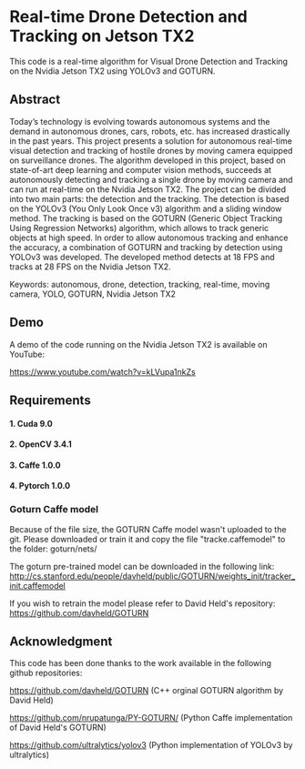 # Real-time Drone Detection and Tracking on Jetson TX2
This code is a real-time algorithm for Visual Drone Detection and Tracking on the Nvidia Jetson TX2 using YOLOv3 and GOTURN. 
## Abstract

Today’s technology is evolving towards autonomous systems and the demand in autonomous drones, cars, robots, etc. has increased drastically in the past years. This project presents a solution for autonomous real-time visual detection and tracking of hostile drones by moving camera equipped on surveillance drones.  The algorithm developed in this project, based on state-of-art deep learning and computer vision methods, succeeds at autonomously detecting and tracking a single drone by moving camera and can run at real-time on the Nvidia Jetson TX2.  The project can be divided into two main parts:  the detection and the tracking.  The detection is based on the YOLOv3 (You Only Look Once v3) algorithm and a sliding window method.  The tracking is based on the GOTURN (Generic Object Tracking Using Regression Networks) algorithm, which allows to track generic objects at high speed.  In order to allow autonomous tracking and enhance the accuracy, a combination of GOTURN and tracking by detection using YOLOv3 was developed.  The developed method detects at 18 FPS and tracks at 28 FPS on the Nvidia Jetson TX2.

Keywords: autonomous, drone, detection, tracking, real-time, moving camera, YOLO,  GOTURN, Nvidia Jetson TX2


## Demo 

A demo of the code running on the Nvidia Jetson TX2 is available on YouTube:

https://www.youtube.com/watch?v=kLVupa1nkZs

## Requirements 

#### 1. Cuda 9.0

#### 2. OpenCV 3.4.1

#### 3. Caffe 1.0.0

#### 4. Pytorch 1.0.0


### Goturn Caffe model

Because of the file size, the GOTURN Caffe model wasn't uploaded to the git. Please downloaded or train it and copy the file "tracke.caffemodel" to the folder: goturn/nets/

The goturn pre-trained model can be downloaded in the following link: http://cs.stanford.edu/people/davheld/public/GOTURN/weights_init/tracker_init.caffemodel

If you wish to retrain the model please refer to David Held's repository: https://github.com/davheld/GOTURN

## Acknowledgment 
This code has been done thanks to the work available in the following github repositories:

https://github.com/davheld/GOTURN (C++ orginal GOTURN algorithm by David Held)

https://github.com/nrupatunga/PY-GOTURN/ (Python Caffe implementation of David Held's GOTURN)

https://github.com/ultralytics/yolov3 (Python implementation of YOLOv3 by ultralytics) 



